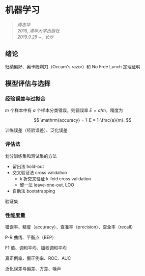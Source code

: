 # 机器学习

>*周志华*  
*2016, 清华大学出版社*  
*2019.9.25 ~  , 长沙*

## 绪论

归纳偏好、奥卡姆剃刀（Occam's razor）和 No Free Lunch 定理证明

## 模型评估与选择

### 经验误差与过拟合

$m$ 个样本中有 $a$ 个样本分类错误，则错误率 $E = a/m$，精度为

$$
\mathrm{accuracy} = 1-E = 1-\frac{a}{m}.
$$

训练误差（经验误差）、泛化误差

### 评估法

划分训练集和测试集的方法

* 留出法 hold-out
* 交叉验证法 cross validation
  * k 折交叉验证 k-fold cross validation
  * 留一法 leave-one-out, LOO
* 自助法 bootstrapping

验证集

### 性能度量

错误率、精度（accuracy）、查准率（precision）、查全率（recall）

P-R 曲线、平衡点（BEP）

F1 值、调和平均、加权调和平均

真正例率、假正例率、ROC、AUC

泛化误差与偏差、方差、噪声